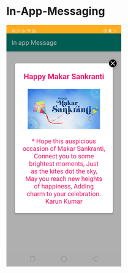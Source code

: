 # In-App-Messaging

  <img src="https://raw.githubusercontent.com/kotlinwinds/In-App-Messaging/master/pic1.png"
 data-canonical-src="#" width="300" height="630" />
